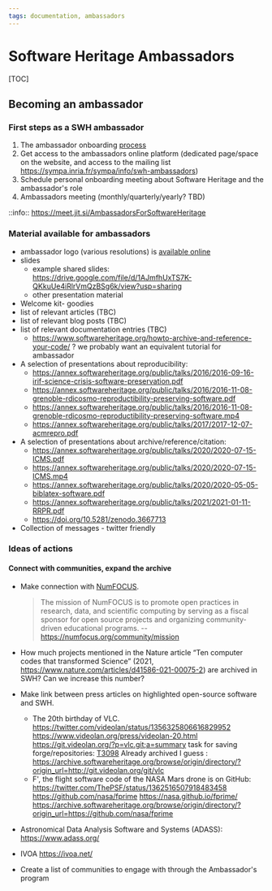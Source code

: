 ```yaml
---
tags: documentation, ambassadors
---
```

 
# Software Heritage Ambassadors 

[TOC]

## Becoming an ambassador

### First steps as a SWH ambassador
1. The ambassador onboarding [process](https://wiki.softwareheritage.org/wiki/Ambassadors_onboarding)
2. Get access to the ambassadors online platform (dedicated page/space on the website, and access to the mailing list https://sympa.inria.fr/sympa/info/swh-ambassadors)
3. Schedule personal onboarding meeting about Software Heritage and the ambassador's role
4. Ambassadors meeting (monthly/quarterly/yearly? TBD)

::info:: https://meet.jit.si/AmbassadorsForSoftwareHeritage

### Material available for ambassadors
- ambassador logo (various resolutions) is [available online](https://annex.softwareheritage.org/public/logo/ambassadors/)
- slides
    - example shared slides: https://drive.google.com/file/d/1AJmfhUxTS7K-QKkuUe4iRlrVmQzBSg6k/view?usp=sharing
    - other presentation material
- Welcome kit- goodies
- list of relevant articles (TBC)
- list of relevant blog posts (TBC)
- list of relevant documentation entries (TBC)
  - https://www.softwareheritage.org/howto-archive-and-reference-your-code/ ? we probably want an equivalent tutorial for ambassador
- A selection of presentations about reproducibility:
    * https://annex.softwareheritage.org/public/talks/2016/2016-09-16-irif-science-crisis-software-preservation.pdf
    * https://annex.softwareheritage.org/public/talks/2016/2016-11-08-grenoble-rdicosmo-reproductibility-preserving-software.pdf
    * https://annex.softwareheritage.org/public/talks/2016/2016-11-08-grenoble-rdicosmo-reproductibility-preserving-software.mp4
    * https://annex.softwareheritage.org/public/talks/2017/2017-12-07-acmrepro.pdf
- A selection of presentations about archive/reference/citation:
    * https://annex.softwareheritage.org/public/talks/2020/2020-07-15-ICMS.pdf
    * https://annex.softwareheritage.org/public/talks/2020/2020-07-15-ICMS.mp4
    * https://annex.softwareheritage.org/public/talks/2020/2020-05-05-biblatex-software.pdf
    * https://annex.softwareheritage.org/public/talks/2021/2021-01-11-RRPR.pdf
    * https://doi.org/10.5281/zenodo.3667713
- Collection of messages - twitter friendly  

### Ideas of actions
#### Connect with communities, expand the archive
- Make connection with [NumFOCUS](https://numfocus.org/).
    >The mission of NumFOCUS is to promote open practices in research, data, and scientific computing by serving as a fiscal sponsor for open source projects and organizing community-driven educational programs.
    >-- https://numfocus.org/community/mission
- How much projects mentioned in the Nature article “Ten computer codes that transformed Science” (2021, https://www.nature.com/articles/d41586-021-00075-2) are archived in SWH? Can we increase this number?
- Make link between press articles on highlighted open-source software and SWH. 
    - The 20th birthday of VLC.
    https://twitter.com/videolan/status/1356325806616829952
    https://www.videolan.org/press/videolan-20.html 
    https://git.videolan.org/?p=vlc.git;a=summary
    task for saving forge/repositories: [T3098](https://forge.softwareheritage.org/T3098)
    Already archived I guess : https://archive.softwareheritage.org/browse/origin/directory/?origin_url=http://git.videolan.org/git/vlc
    - F', the flight software code of the NASA Mars drone is on GitHub:
    https://twitter.com/ThePSF/status/1362516507918483458
    https://github.com/nasa/fprime
    https://nasa.github.io/fprime/
    https://archive.softwareheritage.org/browse/origin/directory/?origin_url=https://github.com/nasa/fprime
   
- Astronomical Data Analysis Software and Systems (ADASS): https://www.adass.org/
- IVOA https://ivoa.net/
- Create a list of communities to engage with through the Ambassador's program
